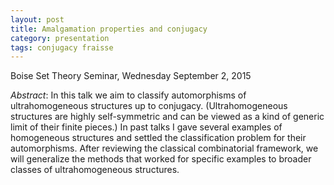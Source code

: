 ```yaml
---
layout: post
title: Amalgamation properties and conjugacy
category: presentation
tags: conjugacy fraisse
---
```


Boise Set Theory Seminar, Wednesday September 2, 2015<!--more-->

*Abstract*: In this talk we aim to classify automorphisms of ultrahomogeneous structures up to conjugacy. (Ultrahomogeneous structures are highly self-symmetric and can be viewed as a kind of generic limit of their finite pieces.) In past talks I gave several examples of homogeneous structures and settled the classification problem for their automorphisms. After reviewing the classical combinatorial framework, we will generalize the methods that worked for specific examples to broader classes of ultrahomogeneous structures.
